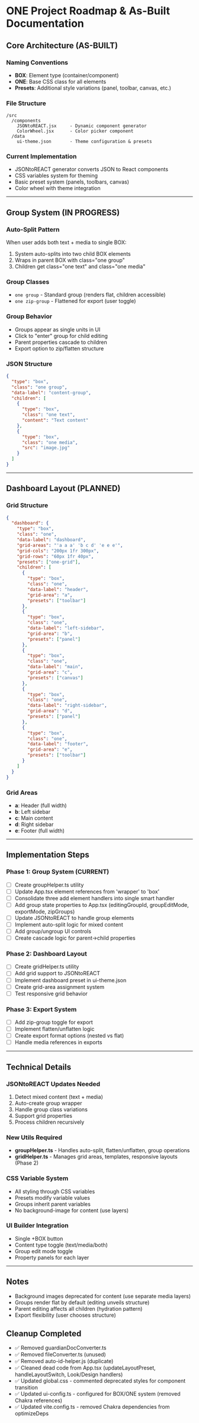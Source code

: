 # ONE Project Roadmap & As-Built Documentation

## Core Architecture (AS-BUILT)

### Naming Conventions
- **BOX**: Element type (container/component)
- **ONE**: Base CSS class for all elements
- **Presets**: Additional style variations (panel, toolbar, canvas, etc.)

### File Structure
```
/src
  /components
    JSONtoREACT.jsx     - Dynamic component generator
    ColorWheel.jsx      - Color picker component
  /data
    ui-theme.json       - Theme configuration & presets
```

### Current Implementation
- JSONtoREACT generator converts JSON to React components
- CSS variables system for theming
- Basic preset system (panels, toolbars, canvas)
- Color wheel with theme integration

---

## Group System (IN PROGRESS)

### Auto-Split Pattern
When user adds both text + media to single BOX:
1. System auto-splits into two child BOX elements
2. Wraps in parent BOX with class="one group"
3. Children get class="one text" and class="one media"

### Group Classes
- `one group` - Standard group (renders flat, children accessible)
- `one zip-group` - Flattened for export (user toggle)

### Group Behavior
- Groups appear as single units in UI
- Click to "enter" group for child editing
- Parent properties cascade to children
- Export option to zip/flatten structure

### JSON Structure
```json
{
  "type": "box",
  "class": "one group",
  "data-label": "content-group",
  "children": [
    {
      "type": "box",
      "class": "one text",
      "content": "Text content"
    },
    {
      "type": "box",
      "class": "one media",
      "src": "image.jpg"
    }
  ]
}
```

---

## Dashboard Layout (PLANNED)

### Grid Structure
```json
{
  "dashboard": {
    "type": "box",
    "class": "one",
    "data-label": "dashboard",
    "grid-areas": "'a a a' 'b c d' 'e e e'",
    "grid-cols": "200px 1fr 300px",
    "grid-rows": "60px 1fr 40px",
    "presets": ["one-grid"],
    "children": [
      {
        "type": "box",
        "class": "one",
        "data-label": "header",
        "grid-area": "a",
        "presets": ["toolbar"]
      },
      {
        "type": "box",
        "class": "one",
        "data-label": "left-sidebar",
        "grid-area": "b",
        "presets": ["panel"]
      },
      {
        "type": "box",
        "class": "one",
        "data-label": "main",
        "grid-area": "c",
        "presets": ["canvas"]
      },
      {
        "type": "box",
        "class": "one",
        "data-label": "right-sidebar",
        "grid-area": "d",
        "presets": ["panel"]
      },
      {
        "type": "box",
        "class": "one",
        "data-label": "footer",
        "grid-area": "e",
        "presets": ["toolbar"]
      }
    ]
  }
}
```

### Grid Areas
- **a**: Header (full width)
- **b**: Left sidebar
- **c**: Main content
- **d**: Right sidebar
- **e**: Footer (full width)

---

## Implementation Steps

### Phase 1: Group System (CURRENT)
- [ ] Create groupHelper.ts utility
- [ ] Update App.tsx element references from 'wrapper' to 'box'
- [ ] Consolidate three add element handlers into single smart handler
- [ ] Add group state properties to App.tsx (editingGroupId, groupEditMode, exportMode, zipGroups)
- [ ] Update JSONtoREACT to handle group elements
- [ ] Implement auto-split logic for mixed content
- [ ] Add group/ungroup UI controls
- [ ] Create cascade logic for parent→child properties

### Phase 2: Dashboard Layout
- [ ] Create gridHelper.ts utility
- [ ] Add grid support to JSONtoREACT
- [ ] Implement dashboard preset in ui-theme.json
- [ ] Create grid-area assignment system
- [ ] Test responsive grid behavior

### Phase 3: Export System
- [ ] Add zip-group toggle for export
- [ ] Implement flatten/unflatten logic
- [ ] Create export format options (nested vs flat)
- [ ] Handle media references in exports

---

## Technical Details

### JSONtoREACT Updates Needed
1. Detect mixed content (text + media)
2. Auto-create group wrapper
3. Handle group class variations
4. Support grid properties
5. Process children recursively

### New Utils Required
- **groupHelper.ts** - Handles auto-split, flatten/unflatten, group operations
- **gridHelper.ts** - Manages grid areas, templates, responsive layouts (Phase 2)

### CSS Variable System
- All styling through CSS variables
- Presets modify variable values
- Groups inherit parent variables
- No background-image for content (use layers)

### UI Builder Integration
- Single +BOX button
- Content type toggle (text/media/both)
- Group edit mode toggle
- Property panels for each layer

---

## Notes
- Background images deprecated for content (use separate media layers)
- Groups render flat by default (editing unveils structure)
- Parent editing affects all children (hydration pattern)
- Export flexibility (user chooses structure)

## Cleanup Completed
- ✅ Removed guardianDocConverter.ts
- ✅ Removed fileConverter.ts (unused)
- ✅ Removed auto-id-helper.js (duplicate)
- ✅ Cleaned dead code from App.tsx (updateLayoutPreset, handleLayoutSwitch, Look/Design handlers)
- ✅ Updated global.css - commented deprecated styles for component transition
- ✅ Updated ui-config.ts - configured for BOX/ONE system (removed Chakra references)
- ✅ Updated vite.config.ts - removed Chakra dependencies from optimizeDeps
